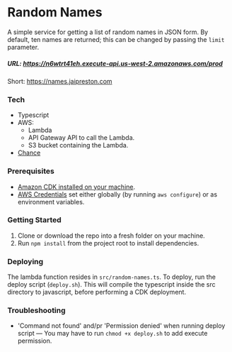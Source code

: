 # Random Names

A simple service for getting a list of random names in JSON form. By default, ten names are returned; this can be changed by passing the `limit` parameter.

##### URL: https://n6wtrt41eh.execute-api.us-west-2.amazonaws.com/prod
Short: https://names.jaipreston.com
### Tech
* Typescript
* AWS:
    * Lambda
    * API Gateway API to call the Lambda.
    * S3 bucket containing the Lambda.
* [Chance](https://chancejs.com/)

### Prerequisites
* [Amazon CDK installed on your machine](https://docs.aws.amazon.com/cdk/latest/guide/getting_started.html).
* [AWS Credentials](https://docs.aws.amazon.com/sdk-for-java/v1/developer-guide/setup-credentials.html) set either globally (by running `aws configure`) or as environment variables.
### Getting Started
1. Clone or download the repo into a fresh folder on your machine.
2. Run `npm install` from the project root to install dependencies.

### Deploying
The lambda function resides in `src/random-names.ts`. To deploy, run the deploy script (`deploy.sh`). This will compile the typescript inside the src directory to javascript, before performing a CDK deployment.

### Troubleshooting
* 'Command not found' and/pr 'Permission denied' when running deploy script &mdash; You may have to run `chmod +x deploy.sh` to add execute permission.